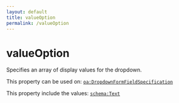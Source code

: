 ```yaml
---
layout: default
title: valueOption
permalink: /valueOption
---
```


# valueOption
Specifies an array of display values for the dropdown.

This property can be used on: [`oa:DropdownFormFieldSpecification`](https://openactive.io/DropdownFormFieldSpecification)

This property include the values: [`schema:Text`](https://schema.org/Text)
